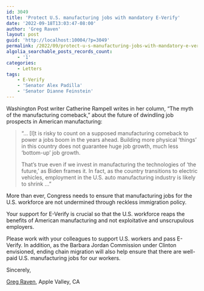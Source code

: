 ```yaml
---
id: 3049
title: 'Protect U.S. manufacturing jobs with mandatory E-Verify'
date: '2022-09-18T13:03:47-08:00'
author: 'Greg Raven'
layout: post
guid: 'http://localhost:10004/?p=3049'
permalink: /2022/09/protect-u-s-manufacturing-jobs-with-mandatory-e-verify/
algolia_searchable_posts_records_count:
    - '1'
categories:
    - Letters
tags:
    - E-Verify
    - 'Senator Alex Padilla'
    - 'Senator Dianne Feinstein'
---
```


Washington Post writer Catherine Rampell writes in her column, “The myth of the manufacturing comeback,” about the future of dwindling job prospects in American manufacturing:

> “… \[I\]t is risky to count on a supposed manufacturing comeback to power a jobs boom in the years ahead. Building more physical ‘things’ in this country does not guarantee huge job growth, much less ‘bottom-up’ job growth.
> 
> That’s true even if we invest in manufacturing the technologies of ‘the future,’ as Biden frames it. In fact, as the country transitions to electric vehicles, employment in the U.S. auto manufacturing industry is likely to shrink …”

More than ever, Congress needs to ensure that manufacturing jobs for the U.S. workforce are not undermined through reckless immigration policy.

Your support for E-Verify is crucial so that the U.S. workforce reaps the benefits of American manufacturing and not exploitative and unscrupulous employers.

Please work with your colleagues to support U.S. workers and pass E-Verify. In addition, as the Barbara Jordan Commission under Clinton envisioned, ending chain migration will also help ensure that there are well-paid U.S. manufacturing jobs for our workers.

Sincerely,

[Greg Raven](https://www.gregraven.org/), Apple Valley, CA